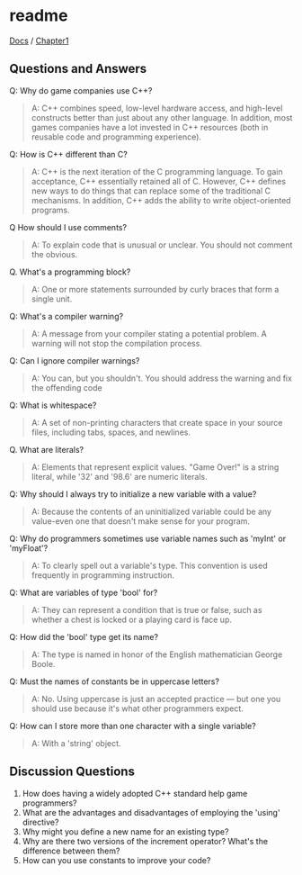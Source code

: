 # readme

[Docs](https://github.com/PiSaucer/book-c-plus-plus/tree/569357054614b69475a73eff46aae33d4998bc5a/docs/README.md) / [Chapter1](https://github.com/PiSaucer/book-c-plus-plus/tree/569357054614b69475a73eff46aae33d4998bc5a/docs/Chapter1/README.md)

## Questions and Answers

Q: Why do game companies use C++?

> A: C++ combines speed, low-level hardware access, and high-level constructs better than just about any other language. In addition, most games companies have a lot invested in C++ resources \(both in reusable code and programming experience\).

Q: How is C++ different than C?

> A: C++ is the next iteration of the C programming language. To gain acceptance, C++ essentially retained all of C. However, C++ defines new ways to do things that can replace some of the traditional C mechanisms. In addition, C++ adds the ability to write object-oriented programs.

Q How should I use comments?

> A: To explain code that is unusual or unclear. You should not comment the obvious.

Q. What's a programming block?

> A: One or more statements surrounded by curly braces that form a single unit.

Q: What's a compiler warning?

> A: A message from your compiler stating a potential problem. A warning will not stop the compilation process.

Q: Can I ignore compiler warnings?

> A: You can, but you shouldn't. You should address the warning and fix the offending code

Q: What is whitespace?

> A: A set of non-printing characters that create space in your source files, including tabs, spaces, and newlines.

Q. What are literals?

> A: Elements that represent explicit values. "Game Over!" is a string literal, while '32' and '98.6' are numeric literals.

Q: Why should I always try to initialize a new variable with a value?

> A: Because the contents of an uninitialized variable could be any value-even one that doesn't make sense for your program.

Q: Why do programmers sometimes use variable names such as 'myInt' or 'myFloat'?

> A: To clearly spell out a variable's type. This convention is used frequently in programming instruction.

Q: What are variables of type 'bool' for?

> A: They can represent a condition that is true or false, such as whether a chest is locked or a playing card is face up.

Q: How did the 'bool' type get its name?

> A: The type is named in honor of the English mathematician George Boole.

Q: Must the names of constants be in uppercase letters?

> A: No. Using uppercase is just an accepted practice — but one you should use because it's what other programmers expect.

Q: How can I store more than one character with a single variable?

> A: With a 'string' object.

## Discussion Questions

1. How does having a widely adopted C++ standard help game programmers?
2. What are the advantages and disadvantages of employing the 'using' directive?
3. Why might you define a new name for an existing type?
4. Why are there two versions of the increment operator? What's the difference between them?
5. How can you use constants to improve your code?

